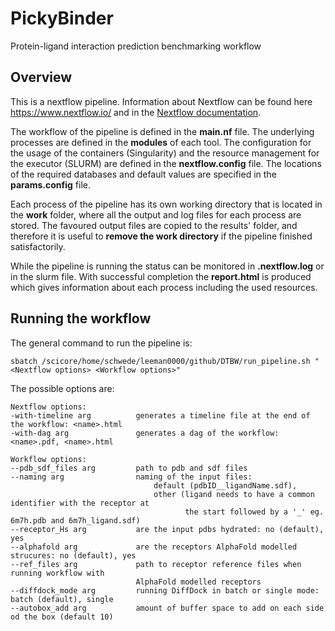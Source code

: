# PickyBinder
Protein-ligand interaction prediction benchmarking workflow

## Overview

This is a nextflow pipeline. Information about Nextflow can be found here https://www.nextflow.io/ 
and in the [Nextflow documentation](https://www.nextflow.io/docs/latest/index.html).   

The workflow of the pipeline is defined in the **main.nf** file. The underlying processes 
are defined in the **modules** of each tool. The configuration for the usage of 
the containers (Singularity) and the resource management for the executor (SLURM) 
are defined in the **nextflow.config** file. The locations of the required databases 
and default values are specified in the **params.config** file. 

Each process of the pipeline has its own working directory that is located in 
the **work** folder, where all the output and log files for each process are stored. 
The favoured output files are copied to the results' folder, and therefore it is 
useful to **remove the work directory** if the pipeline finished satisfactorily.  

While the pipeline is running the status can be monitored in **.nextflow.log** or 
in the slurm file. With successful completion the **report.html** is produced which 
gives information about each process including the used resources. 

## Running the workflow

The general command to run the pipeline is:

```
sbatch /scicore/home/schwede/leeman0000/github/DTBW/run_pipeline.sh "<Nextflow options> <Workflow options>"
```

The possible options are:

```
Nextflow options:
-with-timeline arg          generates a timeline file at the end of the workflow: <name>.html
-with-dag arg               generates a dag of the workflow: <name>.pdf, <name>.html    

Workflow options:
--pdb_sdf_files	arg         path to pdb and sdf files
--naming arg                naming of the input files: 
                                default (pdbID__ligandName.sdf), 
                                other (ligand needs to have a common identifier with the receptor at 
                                       the start followed by a '_' eg. 6m7h.pdb and 6m7h_ligand.sdf)
--receptor_Hs arg           are the input pdbs hydrated: no (default), yes
--alphafold arg             are the receptors AlphaFold modelled strucures: no (default), yes
--ref_files arg             path to receptor reference files when running workflow with 
                            AlphaFold modelled receptors
--diffdock_mode arg         running DiffDock in batch or single mode: batch (default), single
--autobox_add arg           amount of buffer space to add on each side od the box (default 10)
```


